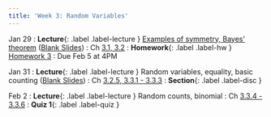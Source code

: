 ```yaml
---
title: 'Week 3: Random Variables'
---
```


Jan 29
: **Lecture**{: .label .label-lecture } [Examples of symmetry, Bayes' theorem](/assets/slides/annotated-lec-6.pdf) ([Blank Slides](/assets/slides/lec-6-pre-lec.pdf))
    : Ch [3.1, 3.2](http://stat88.org/textbook/content/Chapter_03/01_Success_and_Failure.html)
: **Homework**{: .label .label-hw } [Homework 3](http://prob140.datahub.berkeley.edu/hub/user-redirect/git-pull?repo=https://github.com/stat88/content-sp24&branch=main&subPath=hw/Homework_03.ipynb)
    : Due Feb 5 at 4PM

Jan 31
: **Lecture**{: .label .label-lecture } Random variables, equality, basic counting ([Blank Slides](/assets/slides/lec-7-pre-lec.pdf))
    : Ch [3.2.5, 3.3.1 - 3.3.3](http://stat88.org/textbook/content/Chapter_03/02_Random_Variables.html)
: **Section**{: .label .label-disc }

Feb 2
: **Lecture**{: .label .label-lecture } Random counts, binomial
    : Ch [3.3.4 - 3.3.6](http://stat88.org/textbook/content/Chapter_02/04_Use_and_Interpretation.html)
: **Quiz 1**{: .label .label-quiz }
